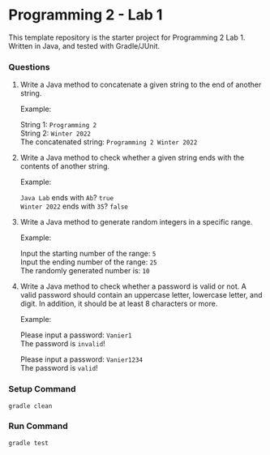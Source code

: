 # Programming 2 - Lab 1

This template repository is the starter project for Programming 2 Lab 1. Written in Java, and tested with Gradle/JUnit.

### Questions

1.  Write a Java method to concatenate a given string to the end of another string.

    Example:

    String 1: `Programming 2`  
    String 2: `Winter 2022`  
    The concatenated string: `Programming 2 Winter 2022`

2.  Write a Java method to check whether a given string ends with the contents of another string.

    Example:

    `Java Lab` ends with `Ab`? `true`  
    `Winter 2022` ends with `35`? `false`

3.  Write a Java method to generate random integers in a specific range.

    Example:

    Input the starting number of the range: `5`  
    Input the ending number of the range: `25`  
    The randomly generated number is: `10`

4.  Write a Java method to check whether a password is valid or not. A valid password should contain an uppercase letter, lowercase letter, and digit. In addition, it should be at least 8 characters or more.

    Example:

    Please input a password: `Vanier1`  
    The password is `invalid`!

    Please input a password: `Vanier1234`  
    The password is `valid`!

### Setup Command

`gradle clean`

### Run Command

`gradle test`

